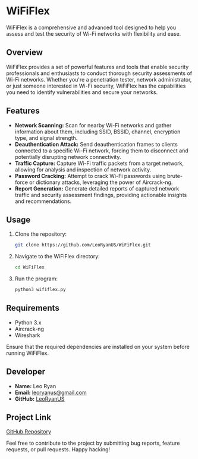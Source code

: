 # WiFiFlex

WiFiFlex is a comprehensive and advanced tool designed to help you assess and test the security of Wi-Fi networks with flexibility and ease.

## Overview
WiFiFlex provides a set of powerful features and tools that enable security professionals and enthusiasts to conduct thorough security assessments of Wi-Fi networks. Whether you're a penetration tester, network administrator, or just someone interested in Wi-Fi security, WiFiFlex has the capabilities you need to identify vulnerabilities and secure your networks.

## Features
- **Network Scanning:** Scan for nearby Wi-Fi networks and gather information about them, including SSID, BSSID, channel, encryption type, and signal strength.
- **Deauthentication Attack:** Send deauthentication frames to clients connected to a specific Wi-Fi network, forcing them to disconnect and potentially disrupting network connectivity.
- **Traffic Capture:** Capture Wi-Fi traffic packets from a target network, allowing for analysis and inspection of network activity.
- **Password Cracking:** Attempt to crack Wi-Fi passwords using brute-force or dictionary attacks, leveraging the power of Aircrack-ng.
- **Report Generation:** Generate detailed reports of captured network traffic and security assessment findings, providing actionable insights and recommendations.

## Usage
1. Clone the repository:
    ```bash
    git clone https://github.com/LeoRyanUS/WiFiFlex.git
    ```
2. Navigate to the WiFiFlex directory:
    ```bash
    cd WiFiFlex
    ```
3. Run the program:
    ```bash
    python3 wififlex.py
    ```

## Requirements
- Python 3.x
- Aircrack-ng
- Wireshark

Ensure that the required dependencies are installed on your system before running WiFiFlex.

## Developer
- **Name:** Leo Ryan
- **Email:** leoryanus@gmail.com
- **GitHub:** [LeoRyanUS](https://github.com/LeoRyanUS)

## Project Link
[GitHub Repository](https://github.com/LeoRyanUS/WiFiFlex)

Feel free to contribute to the project by submitting bug reports, feature requests, or pull requests. Happy hacking!
